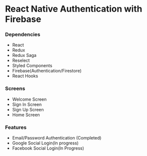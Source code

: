 # React Native Authentication with Firebase

### Dependencies

* React
* Redux
* Redux Saga
* Reselect
* Styled Components
* Firebase(Authentication/Firestore)
* React Hooks

### Screens

* Welcome Screen
* Sign In Screen
* Sign Up Screen
* Home Screen

### Features

* Email/Password Authentication (Completed)
* Google Social Login(In progress)
* Facebook Social Login(In Progress)
